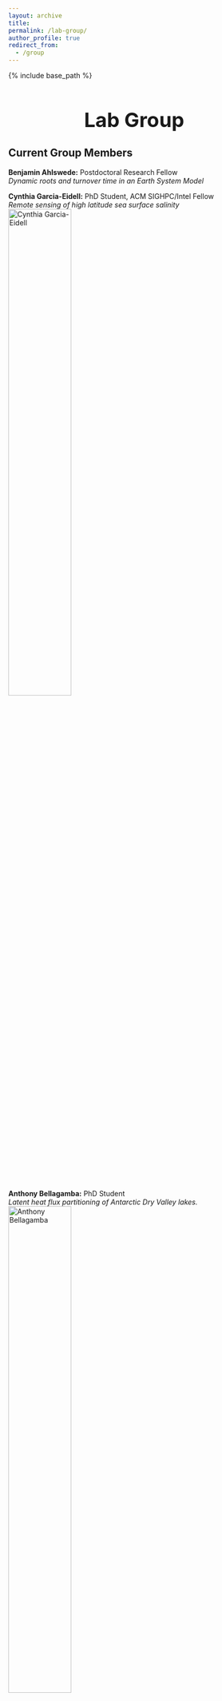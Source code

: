 ```yaml
---
layout: archive
title:
permalink: /lab-group/
author_profile: true
redirect_from:
  - /group
---
```


{% include base_path %}

<h1 style="font-size: 40px; font-weight: bold; text-align: center; margin-bottom: 0.5em;">Lab Group</h1>

## Current Group Members

**Benjamin Ahlswede:** Postdoctoral Research Fellow<br>
_Dynamic roots and turnover time in an Earth System Model_

**Cynthia Garcia-Eidell:** PhD Student,  ACM SIGHPC/Intel Fellow<br>
_Remote sensing of high latitude sea surface salinity_<br>
<img src="http://berkelha.people.uic.edu/wp-content/uploads/177528_10150910599964678_1549231334_o.jpg" alt="Cynthia Garcia-Eidell" style="width: 50%; height: auto;">

**Anthony Bellagamba:** PhD Student<br>
_Latent heat flux partitioning of Antarctic Dry Valley lakes._<br>
<img src="http://berkelha.people.uic.edu/wp-content/uploads/Me-Antarctica.jpg" alt="Anthony Bellagamba" style="width: 50%; height: auto;">

**Frank Zurek:** MS Student<br>
_Climatological trends and ecological effects of changing surface frost frequency across the western US alpine regions._

**Angellica Kucinski:** Undergraduate researcher

**Melissa Carter:** Undergraduate researcher

---

## Alumni

**Francois Ritter:** PhD Student<br>
_Ecological significance of dew and small precipitation events_<br>
<img src="http://berkelha.people.uic.edu/wp-content/uploads/Francois_ritter.jpeg" alt="Francois Ritter" style="width: 50%; height: auto;">

**Ben Alsip:** Masters Student (at EPA)<br>
_Carbonyl sulfide fluxes from a restored prairie in Illinois_<br>  
<img src="http://berkelha.people.uic.edu/wp-content/uploads/unnamed.jpg" alt="Ben Alsip" style="width: 50%; height: auto;">

**Ann Cosgrove:** Masters student (at WeWork)<br>
_The atmospheric footprint of Chicago’s Urban Heat Island._<br>  
<img src="http://berkelha.people.uic.edu/wp-content/uploads/IMG_6605.jpg" alt="Ann Cosgrove" style="width: 50%; height: auto;">

**Megan Castro:** Undergraduate Research Assistant (at Michigan State University)<br>
_Stable isotope analysis of old growth hemlocks from UP Michigan_

**Ioana Stefanescu:** Undergraduate Research Assistant (at U. Wyoming)<br>  
_Stable isotope analysis of Rocky Mountain tree rings_<br>  
<img src="http://berkelha.people.uic.edu/wp-content/uploads/IMG_4614.jpg" alt="Ioana Stefanescu" style="width: 50%; height: auto;">

**Jesus Campos:** Undergraduate Research Assistant (at UCI)<br>
_Inverse modeling of carbonyl sulfide over continental US_<br>  
<img src="http://berkelha.people.uic.edu/wp-content/uploads/IMG_4614.jpg" alt="Blanca Escutia" style="width: 50%; height: auto;">

**Blanca Escutia:** Undergraduate Research Assistant<br>  
_Isotopic ratio of permafrost pore waters_<br>  
<img src="http://berkelha.people.uic.edu/wp-content/uploads/IMG_2461.jpg" alt="Blanca Escutia" style="width: 50%; height: auto;">
